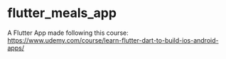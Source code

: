 # flutter_meals_app

A Flutter App made following this course: https://www.udemy.com/course/learn-flutter-dart-to-build-ios-android-apps/

